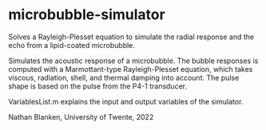 # microbubble-simulator
Solves a Rayleigh-Plesset equation to simulate the radial response and the echo from a lipid-coated microbubble.

Simulates the acoustic response of a microbubble. The bubble responses is computed with a Marmottant-type Rayleigh-Plesset equation, which takes viscous, radiation, shell, and thermal damping into account. The pulse shape is based on the pulse from the P4-1 transducer.

VariablesList.m explains the input and output variables of the simulator.

Nathan Blanken, University of Twente, 2022
